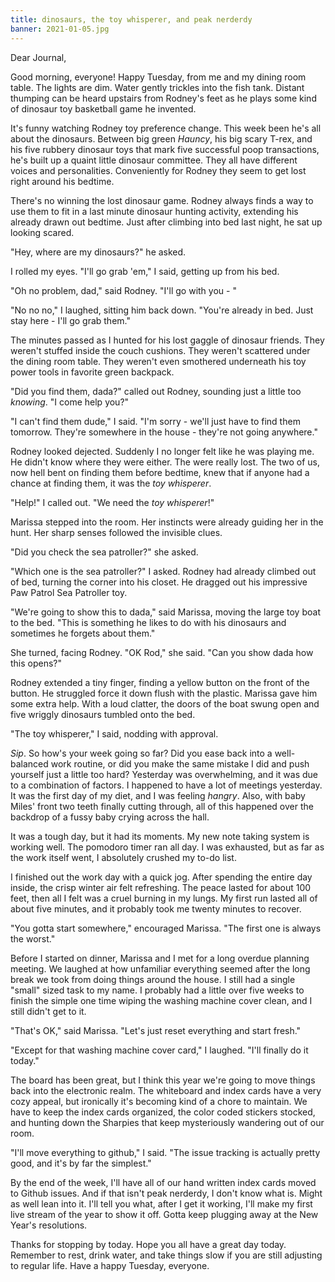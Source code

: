 ```yaml
---
title: dinosaurs, the toy whisperer, and peak nerderdy
banner: 2021-01-05.jpg
---
```


Dear Journal,

Good morning, everyone!  Happy Tuesday, from me and my dining room
table.  The lights are dim.  Water gently trickles into the fish tank.
Distant thumping can be heard upstairs from Rodney's feet as he plays
some kind of dinosaur toy basketball game he invented.

It's funny watching Rodney toy preference change.  This week been he's
all about the dinosaurs.  Between big green _Hauncy_, his big scary
T-rex, and his five rubbery dinosaur toys that mark five successful
poop transactions, he's built up a quaint little dinosaur committee.
They all have different voices and personalities.  Conveniently for
Rodney they seem to get lost right around his bedtime.

There's no winning the lost dinosaur game.  Rodney always finds a way
to use them to fit in a last minute dinosaur hunting activity,
extending his already drawn out bedtime.  Just after climbing into bed
last night, he sat up looking scared.

"Hey, where are my dinosaurs?" he asked.

I rolled my eyes.  "I'll go grab 'em," I said, getting up from his
bed.

"Oh no problem, dad," said Rodney.  "I'll go with you - "

"No no no," I laughed, sitting him back down.  "You're already in bed.
Just stay here - I'll go grab them."

The minutes passed as I hunted for his lost gaggle of dinosaur
friends.  They weren't stuffed inside the couch cushions.  They
weren't scattered under the dining room table.  They weren't even
smothered underneath his toy power tools in favorite green backpack.

"Did you find them, dada?" called out Rodney, sounding just a little
too _knowing_.  "I come help you?"

"I can't find them dude," I said.  "I'm sorry - we'll just have to
find them tomorrow.  They're somewhere in the house - they're not
going anywhere."

Rodney looked dejected.  Suddenly I no longer felt like he was playing
me.  He didn't know where they were either.  The were really lost.
The two of us, now hell bent on finding them before bedtime, knew that
if anyone had a chance at finding them, it was the _toy whisperer_.

"Help!" I called out.  "We need the _toy whisperer_!"

Marissa stepped into the room.  Her instincts were already guiding her
in the hunt.  Her sharp senses followed the invisible clues.

"Did you check the sea patroller?" she asked.

"Which one is the sea patroller?" I asked.  Rodney had already climbed
out of bed, turning the corner into his closet.  He dragged out his
impressive Paw Patrol Sea Patroller toy.

"We're going to show this to dada," said Marissa, moving the large toy
boat to the bed.  "This is something he likes to do with his dinosaurs
and sometimes he forgets about them."

She turned, facing Rodney.  "OK Rod," she said.  "Can you show dada
how this opens?"

Rodney extended a tiny finger, finding a yellow button on the front of
the button.  He struggled force it down flush with the plastic.
Marissa gave him some extra help.  With a loud clatter, the doors of
the boat swung open and five wriggly dinosaurs tumbled onto the bed.

"The toy whisperer," I said, nodding with approval.

_Sip_.  So how's your week going so far?  Did you ease back into a
well-balanced work routine, or did you make the same mistake I did and
push yourself just a little too hard?  Yesterday was overwhelming, and
it was due to a combination of factors.  I happened to have a lot of
meetings yesterday.  It was the first day of my diet, and I was
feeling _hangry_.  Also, with baby Miles' front two teeth finally
cutting through, all of this happened over the backdrop of a fussy
baby crying across the hall.

It was a tough day, but it had its moments.  My new note taking system
is working well.  The pomodoro timer ran all day.  I was exhausted,
but as far as the work itself went, I absolutely crushed my to-do
list.

I finished out the work day with a quick jog.  After spending the
entire day inside, the crisp winter air felt refreshing.  The peace
lasted for about 100 feet, then all I felt was a cruel burning in my
lungs.  My first run lasted all of about five minutes, and it probably
took me twenty minutes to recover.

"You gotta start somewhere," encouraged Marissa.  "The first one is
always the worst."

Before I started on dinner, Marissa and I met for a long overdue
planning meeting.  We laughed at how unfamiliar everything seemed
after the long break we took from doing things around the house.  I
still had a single "small" sized task to my name.  I probably had a
little over five weeks to finish the simple one time wiping the
washing machine cover clean, and I still didn't get to it.

"That's OK," said Marissa.  "Let's just reset everything and start
fresh."

"Except for that washing machine cover card," I laughed.  "I'll
finally do it today."

The board has been great, but I think this year we're going to move
things back into the electronic realm.  The whiteboard and index cards
have a very cozy appeal, but ironically it's becoming kind of a chore
to maintain.  We have to keep the index cards organized, the color
coded stickers stocked, and hunting down the Sharpies that keep
mysteriously wandering out of our room.

"I'll move everything to github," I said.  "The issue tracking is
actually pretty good, and it's by far the simplest."

By the end of the week, I'll have all of our hand written index cards
moved to Github issues.  And if that isn't peak nerderdy, I don't know
what is.  Might as well lean into it.  I'll tell you what, after I get
it working, I'll make my first live stream of the year to show it off.
Gotta keep plugging away at the New Year's resolutions.

Thanks for stopping by today.  Hope you all have a great day today.
Remember to rest, drink water, and take things slow if you are still
adjusting to regular life.  Have a happy Tuesday, everyone.
